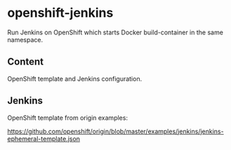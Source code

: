 openshift-jenkins
=================

Run Jenkins on OpenShift which starts Docker build-container in the same namespace.

Content
-------
OpenShift template and Jenkins configuration.

Jenkins
-------

OpenShift template from origin examples:

https://github.com/openshift/origin/blob/master/examples/jenkins/jenkins-ephemeral-template.json
